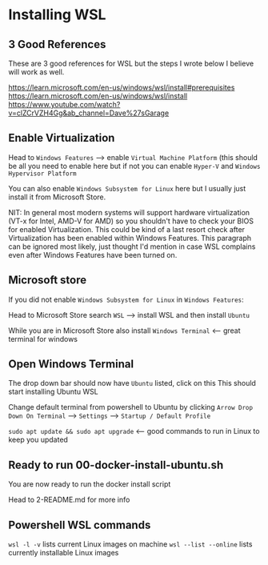 # Installing WSL

## 3 Good References
These are 3 good references for WSL but the steps I wrote below I believe will work as well.

https://learn.microsoft.com/en-us/windows/wsl/install#prerequisites
https://learn.microsoft.com/en-us/windows/wsl/install
https://www.youtube.com/watch?v=clZCrVZH4Gg&ab_channel=Dave%27sGarage

## Enable Virtualization

Head to `Windows Features` --> enable `Virtual Machine Platform` (this should be all you need to enable here but if not you can enable `Hyper-V` and `Windows Hypervisor Platform`

You can also enable `Windows Subsystem for Linux` here but I usually just install it from Microsoft Store.

NIT: In general most modern systems will support hardware virtualization (VT-x for Intel, AMD-V for AMD) so you shouldn't have to check your BIOS for enabled Virtualization. This could be kind of a last resort check after Virtualization has been enabled within Windows Features. This paragraph can be ignored most likely, just thought I'd mention in case WSL complains even after Windows Features have been turned on.

## Microsoft store

If you did not enable `Windows Subsystem for Linux` in `Windows Features`:

Head to Microsoft Store search `WSL` --> install WSL and then install `Ubuntu`

While you are in Microsoft Store also install `Windows Terminal` <-- great terminal for windows

## Open Windows Terminal

The drop down bar should now have `Ubuntu` listed, click on this
This should start installing Ubuntu WSL

Change default terminal from powershell to Ubuntu by clicking `Arrow Drop Down On Terminal` --> `Settings` --> `Startup / Default Profile`

`sudo apt update && sudo apt upgrade` <-- good commands to run in Linux to keep you updated

## Ready to run 00-docker-install-ubuntu.sh

You are now ready to run the docker install script

Head to 2-README.md for more info

## Powershell WSL commands
`wsl -l -v` lists current Linux images on machine
`wsl --list --online` lists currently installable Linux images

